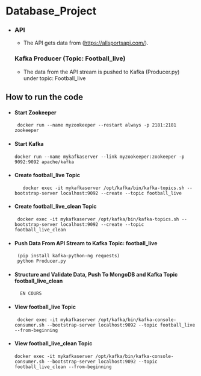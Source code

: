 # Database_Project


-   ### API
   
	-  	 The API gets data from (https://allsportsapi.com/).
	    


    ### Kafka Producer (Topic: Football_live)
    
	
	-   The data from the API stream is pushed to Kafka (Producer.py) under topic: Football_live


## How to run the code

	    
-   #### Start Zookeeper
    

		 docker run --name myzookeeper --restart always -p 2181:2181 zookeeper
    

  

-   #### Start Kafka
    

		docker run --name mykafkaserver --link myzookeeper:zookeeper -p 9092:9092 apache/kafka
    

  

-   #### Create football_live Topic
    

		   docker exec -it mykafkaserver /opt/kafka/bin/kafka-topics.sh --bootstrap-server localhost:9092 --create --topic football_live
    

  

-   #### Create football_live_clean Topic
    

		 docker exec -it mykafkaserver /opt/kafka/bin/kafka-topics.sh --bootstrap-server localhost:9092 --create --topic football_live_clean
    

  

-  #### Push Data From API Stream to Kafka Topic: football_live
    
        (pip install kafka-python-ng requests)
		python Producer.py
        
    

  

-   #### Structure and Validate Data, Push To MongoDB and Kafka Topic football_live_clean
    

		  EN COURS
    

  

-  #### View football_live Topic
    

		docker exec -it mykafkaserver /opt/kafka/bin/kafka-console-consumer.sh --bootstrap-server localhost:9092 --topic football_live --from-beginning
    

  

-   #### View football_live_clean Topic
    

		docker exec -it mykafkaserver /opt/kafka/bin/kafka-console-consumer.sh --bootstrap-server localhost:9092 --topic football_live_clean --from-beginning
    

